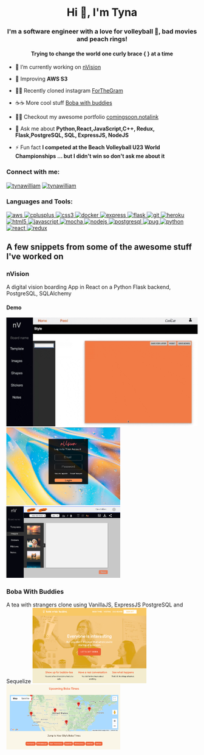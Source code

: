 <h1 align="center">Hi 👋, I'm Tyna</h1>
<h3 align="center">I'm a software engineer with a love for volleyball  🏐, bad movies and peach rings!</h3>
<h4 align="center">Trying to change the world one curly brace { } at a time</h4>

- 🔭 I’m currently working on [nVision](https://github.com/tynawilliam/nVision)

- 🌱 Improving **AWS S3**

- 💃🏽 Recently cloned instagram [ForTheGram](https://github.com/johnedma/forthegram)

- ☕️☕️ More cool stuff [Boba with buddies](https://github.com/jshafto/boba-with-buddies)

- 👊🏽 Checkout my awesome portfolio [comingsoon.notalink](comingsoon.notalink)

- 💬 Ask me about **Python,React,JavaScript,C++, Redux, Flask,PostgreSQL, SQL, ExpressJS, NodeJS**

- ⚡ Fun fact **I competed at the Beach Volleyball U23 World Championships ... but I didn't win so don't ask me about it**

<h3 align="left">Connect with me:</h3>
<p align="left">
<a href="https://linkedin.com/in/tynawilliam" target="blank"><img align="center" src="https://cdn.jsdelivr.net/npm/simple-icons@3.0.1/icons/linkedin.svg" alt="tynawilliam" height="30" width="40" /></a>
<a href="https://www.leetcode.com/tynawilliam" target="blank"><img align="center" src="https://cdn.jsdelivr.net/npm/simple-icons@3.0.1/icons/leetcode.svg" alt="tynawilliam" height="30" width="40" /></a>
</p>

<h3 align="left">Languages and Tools:</h3>
<p align="left"> <a href="https://aws.amazon.com" target="_blank"> <img src="https://devicons.github.io/devicon/devicon.git/icons/amazonwebservices/amazonwebservices-original-wordmark.svg" alt="aws" width="40" height="40"/> </a> <a href="https://www.w3schools.com/cpp/" target="_blank"> <img src="https://devicons.github.io/devicon/devicon.git/icons/cplusplus/cplusplus-original.svg" alt="cplusplus" width="40" height="40"/> </a> <a href="https://www.w3schools.com/css/" target="_blank"> <img src="https://devicons.github.io/devicon/devicon.git/icons/css3/css3-original-wordmark.svg" alt="css3" width="40" height="40"/> </a> <a href="https://www.docker.com/" target="_blank"> <img src="https://devicons.github.io/devicon/devicon.git/icons/docker/docker-original-wordmark.svg" alt="docker" width="40" height="40"/> </a> <a href="https://expressjs.com" target="_blank"> <img src="https://devicons.github.io/devicon/devicon.git/icons/express/express-original-wordmark.svg" alt="express" width="40" height="40"/> </a> <a href="https://flask.palletsprojects.com/" target="_blank"> <img src="https://www.vectorlogo.zone/logos/pocoo_flask/pocoo_flask-icon.svg" alt="flask" width="40" height="40"/> </a> <a href="https://git-scm.com/" target="_blank"> <img src="https://www.vectorlogo.zone/logos/git-scm/git-scm-icon.svg" alt="git" width="40" height="40"/> </a> <a href="https://heroku.com" target="_blank"> <img src="https://www.vectorlogo.zone/logos/heroku/heroku-icon.svg" alt="heroku" width="40" height="40"/> </a> <a href="https://www.w3.org/html/" target="_blank"> <img src="https://devicons.github.io/devicon/devicon.git/icons/html5/html5-original-wordmark.svg" alt="html5" width="40" height="40"/> </a> <a href="https://developer.mozilla.org/en-US/docs/Web/JavaScript" target="_blank"> <img src="https://devicons.github.io/devicon/devicon.git/icons/javascript/javascript-original.svg" alt="javascript" width="40" height="40"/> </a> <a href="https://mochajs.org" target="_blank"> <img src="https://www.vectorlogo.zone/logos/mochajs/mochajs-icon.svg" alt="mocha" width="40" height="40"/> </a> <a href="https://nodejs.org" target="_blank"> <img src="https://devicons.github.io/devicon/devicon.git/icons/nodejs/nodejs-original-wordmark.svg" alt="nodejs" width="40" height="40"/> </a> <a href="https://www.postgresql.org" target="_blank"> <img src="https://devicons.github.io/devicon/devicon.git/icons/postgresql/postgresql-original-wordmark.svg" alt="postgresql" width="40" height="40"/> </a> <a href="https://pugjs.org" target="_blank"> <img src="https://cdn.worldvectorlogo.com/logos/pug.svg" alt="pug" width="40" height="40"/> </a> <a href="https://www.python.org" target="_blank"> <img src="https://devicons.github.io/devicon/devicon.git/icons/python/python-original.svg" alt="python" width="40" height="40"/> </a> <a href="https://reactjs.org/" target="_blank"> <img src="https://devicons.github.io/devicon/devicon.git/icons/react/react-original-wordmark.svg" alt="react" width="40" height="40"/> </a> <a href="https://redux.js.org" target="_blank"> <img src="https://devicons.github.io/devicon/devicon.git/icons/redux/redux-original.svg" alt="redux" width="40" height="40"/> </a> </p>


## A few snippets from some of the awesome stuff I've worked on


<div>
  <h3> nVision</h3>
  A digital vision boarding App in React on a Python Flask backend, PostgreSQL, SQLAlchemy
  <h4>Demo</h4>
  
  <img alt='Not Found' src='https://raw.githubusercontent.com/tynawilliam/tynawilliam/main/demo/Animated%20GIF-downsized_large.gif' width='600' />
  
  
  <img alt='Not Found' src="https://raw.githubusercontent.com/tynawilliam/nVision/master/Documentation/Pages/Login%20Screen.png" width=300 />
  
  <img alt='Not Found' src='https://raw.githubusercontent.com/tynawilliam/nVision/master/Documentation/Pages/canvasW%3AMenu.png' width=300 />
 
  
  <h3> Boba With Buddies</h3>
  A tea with strangers clone using VanillaJS, ExpressJS PostgreSQL and Sequelize
  <img alt='Not Found' src="https://raw.githubusercontent.com/jshafto/boba-with-buddies/master/documentation/images/homepage.png" width=300/>
  
  <img alt='Not Found' src="https://raw.githubusercontent.com/jshafto/boba-with-buddies/master/documentation/images/view-cities.png" width=300/>
</div>
